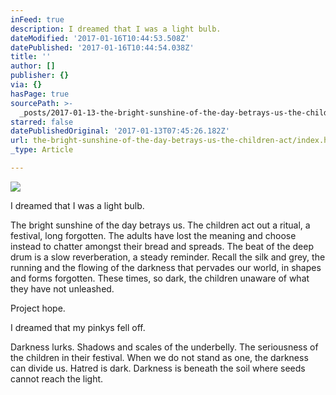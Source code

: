 ```yaml
---
inFeed: true
description: I dreamed that I was a light bulb.
dateModified: '2017-01-16T10:44:53.508Z'
datePublished: '2017-01-16T10:44:54.038Z'
title: ''
author: []
publisher: {}
via: {}
hasPage: true
sourcePath: >-
  _posts/2017-01-13-the-bright-sunshine-of-the-day-betrays-us-the-children-act.md
starred: false
datePublishedOriginal: '2017-01-13T07:45:26.182Z'
url: the-bright-sunshine-of-the-day-betrays-us-the-children-act/index.html
_type: Article

---
```

![](https://the-grid-user-content.s3-us-west-2.amazonaws.com/16b46ffe-07cb-4652-94fa-9fba3d3b5327.jpg)

I dreamed that I was a light bulb.

The bright sunshine of the day betrays us. The children act out a ritual, a festival, long forgotten. The adults have lost the meaning and choose instead to chatter amongst their bread and spreads. The beat of the deep drum is a slow reverberation, a steady reminder. Recall the silk and grey, the running and the flowing of the darkness that pervades our world, in shapes and forms forgotten. These times, so dark, the children unaware of what they have not unleashed.

Project hope.

I dreamed that my pinkys fell off.

Darkness lurks. Shadows and scales of the underbelly. The seriousness of the children in their festival. When we do not stand as one, the darkness can divide us. Hatred is dark. Darkness is beneath the soil where seeds cannot reach the light.